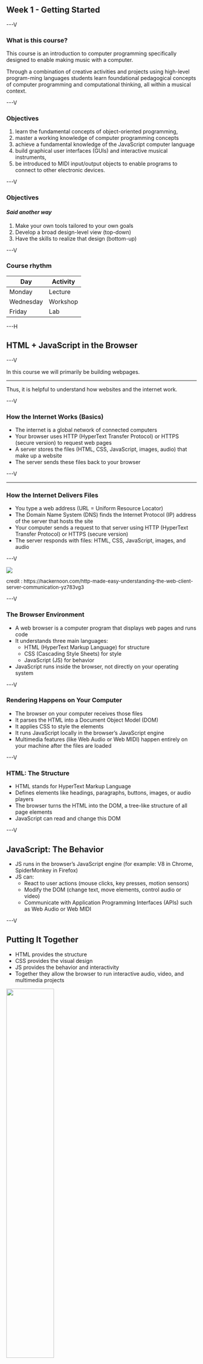 ## Week 1 - Getting Started

---V
### What is this course?

This course is an introduction to computer programming specifically designed to enable making music with a computer.

Through a combination of creative activities and projects using high-level program-ming languages students learn foundational pedagogical concepts of computer programming and computational thinking, all within a musical context.


---V

### Objectives
1. learn the fundamental concepts of object-oriented programming,
2. master a working knowledge of computer programming concepts
3. achieve a fundamental knowledge of the JavaScript computer language
4. build graphical user interfaces (GUIs) and interactive musical instruments,
5. be introduced to MIDI input/output objects to enable programs to connect to other electronic devices.

---V
### Objectives
#### _Said another way_

1. Make your own tools tailored to your own goals
2. Develop a broad design-level view (top-down)
3. Have the skills to realize that design (bottom-up)


---V
### Course rhythm
| Day    | Activity |
| -------- | ------- |
| Monday  | Lecture   |
| Wednesday | Workshop|
| Friday    | Lab   |

---H

## HTML + JavaScript in the Browser

---V

In this course we will primarily be building webpages.

---
Thus, it is helpful to understand how websites and the internet work.

---V

### How the Internet Works (Basics)
- The internet is a global network of connected computers
- Your browser uses HTTP (HyperText Transfer Protocol) or HTTPS (secure version) to request web pages
- A server stores the files (HTML, CSS, JavaScript, images, audio) that make up a website
- The server sends these files back to your browser

---V

---

### How the Internet Delivers Files
- You type a web address (URL = Uniform Resource Locator)
- The Domain Name System (DNS) finds the Internet Protocol (IP) address of the server that hosts the site
- Your computer sends a request to that server using HTTP (HyperText Transfer Protocol) or HTTPS (secure version)
- The server responds with files: HTML, CSS, JavaScript, images, and audio

---V

<img src="../img/http.png">
<p style="font-size: small">credit : https://hackernoon.com/http-made-easy-understanding-the-web-client-server-communication-yz783vg3</p>

---V

### The Browser Environment
- A web browser is a computer program that displays web pages and runs code
- It understands three main languages:
  - HTML (HyperText Markup Language) for structure
  - CSS (Cascading Style Sheets) for style
  - JavaScript (JS) for behavior
- JavaScript runs inside the browser, not directly on your operating system

---V

### Rendering Happens on Your Computer
- The browser on your computer receives those files
- It parses the HTML into a Document Object Model (DOM)
- It applies CSS to style the elements
- It runs JavaScript locally in the browser’s JavaScript engine
- Multimedia features (like Web Audio or Web MIDI) happen entirely on your machine after the files are loaded

---V




### HTML: The Structure
- HTML stands for HyperText Markup Language
- Defines elements like headings, paragraphs, buttons, images, or audio players
- The browser turns the HTML into the DOM, a tree-like structure of all page elements
- JavaScript can read and change this DOM

---V

## JavaScript: The Behavior
- JS runs in the browser’s JavaScript engine (for example: V8 in Chrome, SpiderMonkey in Firefox)
- JS can:
  - React to user actions (mouse clicks, key presses, motion sensors)
  - Modify the DOM (change text, move elements, control audio or video)
  - Communicate with Application Programming Interfaces (APIs) such as Web Audio or Web MIDI

---V

## Putting It Together
- HTML provides the structure
- CSS provides the visual design
- JS provides the behavior and interactivity
- Together they allow the browser to run interactive audio, video, and multimedia projects

<img width="50%" src="../img/html-5-logo-png.png">

---V

## Why This Matters for Us
- Web Audio and Web MIDI are JavaScript APIs
- The browser provides everything we need to build instruments, effects, and interactive systems
- All you need to begin is:
  1. An HTML page
  2. A small amount of JavaScript
  3. A web browser to run it

---H

### JavaScript
<img width="50%" src="../img/javascript-logo.png">

---V


### What is an object?

---V



## Javascript

#### Everything is an Object



- JavaScript (JS) is an **object-oriented programming** (OOP) language
- meaning that we build programs by creating objects that bundle together data (properties) and behavior (methods).


---V

## Javascript

#### Everything is an Object


We'll _think_ in **objects**: properties (data) + methods (actions)


---V




## Web Audio

The Web Audio API is a JavaScript toolkit for creating, processing, and controlling audio directly in the web browser.


---V

## JS + Web Audio

#### Everything is an Object
_mindset &rarr; AudioContext &rarr; first sound_

---V

### EVERYTHING IS AN OBJECT
---
### OBJECTS HAVE PROPERTIES AND METHODS



---H
## Goals & Syllabus

- Goals:
  - OOP mindset (objects everywhere)
  - JS fundamentals (variables, functions, loops)
  - Web Audio, MIDI, interactive instruments
- Assessments:
  - In-class labs, 2 oral exams, projects
- Expectation: experiment, break things, ask questions
- We'll use Canvas

---H

## Everything Is an Object

- Real world: <span class="fragment">piano</span>
  - **properties**: <span class="fragment">keys, tuning</span>
  - **methods**: <span class="fragment">playNote(), sustainOn()</span>
- Programming world:<span class="fragment"> *same idea*
  - Object = container of **data** + **behavior**
  - We'll model synths, mixers, effects as objects</span>

---V

### Object Shape in JavaScript

```js
const piano = {
  keys: 88,                 // property (data)
  tuning: "equal temperament",
  playNote(note) {          // method (action)
    console.log("playing", note);
  }
};

piano.playNote("C4");       // call a method
console.log(piano.keys);    // read a property
```

Key idea: **dot notation** to access **properties** and call **methods**.

---H

## Web Audio: 
### The World = AudioContext

* `AudioContext` is a special object that we can create.
* Think of it as the environment in which we'll make sound.

    * You **create** nodes *inside it*
    * You **connect** nodes into a graph

---V

### Minimal audio graph:

Oscillator &rarr; Gain &rarr; Destination (speakers)


<span style="font-size: large">Browser note: audio usually starts **suspended**; resume after user gesture</span>

---V

### Minimal audio graph:

```js
// 1) Make the audio context
const ctx = new AudioContext();

// 2) Make instruments/mixer
const osc  = new OscillatorNode(ctx); // OscillatorNode
const gain = new GainNode(ctx);       // GainNode

// 3) Wire it up
osc.connect(gain);
gain.connect(ctx.destination);

// 4) Set properties, then act
gain.gain.value = 0.2;  // property
osc.start();            // method
```
---V
### Minimal audio graph:
**Vocabulary check**

* objects: `osc`, `gain`
* properties: `gain.gain.value`
* methods: `.connect()`, `osc.start()`

---V

### What Changes the Sound?

* **Loudness** &rarr; `gain.gain.value`
* **Pitch** &rarr; `osc.frequency.value`
* **Timbre** &rarr; `osc.type` (`sine`, `square`, `sawtooth`, `triangle`)

```js
gain.gain.value = 0.1;       // quieter
osc.frequency.value = 660;   // higher pitch
osc.type = "square";         // different tone
```

---H


### Patterns You'll See All Semester

* **Create &rarr; Connect &rarr; Configure &rarr; Start/Stop**
* Everything is an **object**

    * Properties (nouns) - `node.param.value`
    * Methods (verbs) - `node.start()`, `node.connect()`
* Keep a **master GainNode** before `ctx.destination`

---H

### What's Next

**Wednesday (Workshop)**

* Bring your laptop
* Install necessary software
* Build the same graph together, from scratch
* Add a button

**Friday (Lab)**

"Hello, Audio" - your first WebAudio app


